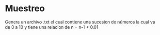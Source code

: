 # Muestreo
Genera un archivo .txt el cual contiene una sucesion de números la cual va de 0 a 10 y tiene una relacion de n = n-1 + 0.01